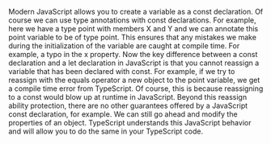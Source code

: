 Modern JavaScript allows you to create a variable as a const declaration.
Of course we can use type annotations with const declarations.
For example, here we have a type point with members X and Y and we can annotate this point variable
to be of type point.
This ensures that any mistakes we make during the initialization of the variable are caught at compile
time.
For example, a typo in the x property.
Now the key difference between a const declaration and a let declaration in JavaScript is that you cannot
reassign a variable that has been declared with const.
For example, if we try to reassign with the equals operator a new object to the point variable, we
get a compile time error from TypeScript.
Of course, this is because reassigning to a const would blow up at runtime in JavaScript.
Beyond this reassign ability protection, there are no other guarantees offered by a JavaScript const
declaration, for example.
We can still go ahead and modify the properties of an object.
TypeScript understands this JavaScript behavior and will allow you to do the same in your TypeScript
code.
